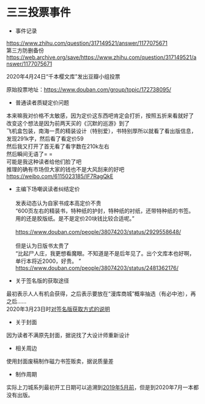 三三投票事件
===

* 事件记录

https://www.zhihu.com/question/317149521/answer/1177075671 <br> 
第三方防删备份
https://web.archive.org/save/https://www.zhihu.com/question/317149521/answer/1177075671  <br> 

2020年4月24日“千本樱文库”发出豆瓣小组投票<br> 

原始投票地址：https://www.douban.com/group/topic/172738095/ <br> 

* 普通读者质疑定价问题 

本来嘛我对价格不太敏感，因为定价这东西吧肯定会打折，按照五折来看就好了<br> 
改变这个想法是因为前两天买的《沉默的巡游》到了<br> 
飞机盒包装，南海一贯的精装设计（特别爱），书特别厚所以就看了看出版信息，发现291k字，然后看了看定价59<br> 
然后我又打开了首无看了看字数在210k左右<br> 
然后瞬间无语了= =<br> 
可能是我这种读者给他们脸了吧<br> 
推理的确有市场但大家的钱也不是大风刮来的好吧<br> 
https://weibo.com/6115023185/IF7RagQkE <br> 

* 主编下场嘲讽读者纠结定价<br>  
发表动态认为自家书成本高定价不贵 <br> 
“600页左右的精装书，特种纸的护封，特种纸的衬纸，还带特种纸的书签。用的还是胶版纸。是不是定价20块钱比较合适呢。”<br>  
https://www.douban.com/people/38074203/status/2929558648/<br>  
但是认为日版书太贵了 <br> 
“比起尸人庄，我更想看魔眼。不知道是不是后年见了。出个文库本也好啊，单行本将近2000，好贵。
” <br> 
https://www.douban.com/people/38074203/status/2481362176/ <br> 

* 关于签名版的获取途径

最初表示人人有机会获得，之后表示要放在“漫库商城”概率抽选（有必中池），再之后…… <br> 
2020年3月23日时[对签名版获取方式的说明](https://www.douban.com/people/38074203/status/2880680336/)<br> 

* 关于封面

因为读者不满原先封面，据说找了大设计师重新设计 <br> 

* 相关周边

使用封面废稿制作磁力书签贩卖，据说质量差 <br> 

* 制作周期 <br> 

实际上刀城系列最初开工日期可以追溯到[2019年5月前](https://www.douban.com/people/38074203/status/2488573603/)，但是到2020年7月一本都没有出版。 <br> 

